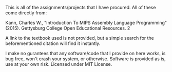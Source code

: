 This is all of the assignments/projects that I have procured. All of these come directly from:

Kann, Charles W., "Introduction To MIPS Assembly Language Programming" (2015). Gettysburg College Open Educational Resources.
2

A link to the textbook used is not provided, but a simple search for the beforementioned citation will find it instantly. 

I make no gurantees that any software/code that I provide on here works, is bug free, won't crash your system, or otherwise. Software is provided as is, use at your own risk. Licensed under MIT License.
